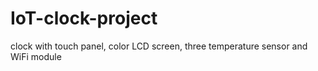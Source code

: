 # IoT-clock-project
clock with touch panel, color LCD screen, three temperature sensor and WiFi module
